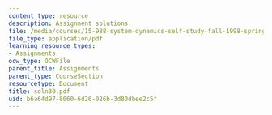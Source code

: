 ```yaml
---
content_type: resource
description: Assignment solutions.
file: /media/courses/15-988-system-dynamics-self-study-fall-1998-spring-1999/b6a64d9780606d26026b3d80dbee2c5f_soln30.pdf
file_type: application/pdf
learning_resource_types:
- Assignments
ocw_type: OCWFile
parent_title: Assignments
parent_type: CourseSection
resourcetype: Document
title: soln30.pdf
uid: b6a64d97-8060-6d26-026b-3d80dbee2c5f
---
```

